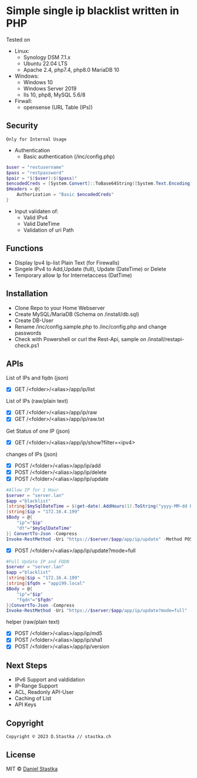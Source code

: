 # Simple single ip blacklist written in PHP

Tested on 
- Linux:
  - Synology DSM 7.1.x
  - Ubuntu 22.04 LTS
  - Apache 2.4, php7.4, php8.0 MariaDB 10
- Windows: 
  - Windows 10
  - Windows Server 2019
  - Ils 10, php8, MySQL 5.6/8
- Firwall:
  - opensense (URL Table (IPs))

## Security
`Only for Internal Usage`
- Authentication
  - Basic authentication (/inc/config.php)

```powershell
$user = "restusername"
$pass = "restpassword"
$pair = "$($user):$($pass)"
$encodedCreds = [System.Convert]::ToBase64String([System.Text.Encoding]::ASCII.GetBytes($pair))
$Headers = @{
    Authorization = "Basic $encodedCreds"
}
```


- Input validaten of:
  - Valid IPv4
  - Valid DateTime
  - Validation of uri Path
## Functions
- Display Ipv4 Ip-list Plain Text (for Firewalls)
- Singele IPv4 to Add,Update (full), Update (DateTime) or Delete
- Temporary allow Ip for Internetaccess (DatTime)
## Installation
- Clone Repo to your Home Webserver
- Create MySQL/MariaDB (Schema on /install/db.sql)
- Create DB-User
- Rename /inc/config.sample.php to /inc/config.php and change passwords
- Check with Powershell or curl the Rest-Api, sample on /install/restapi-check.ps1

## APIs

List of IPs and fqdn (json)
- [x]  GET /\<folder\>/\<alias\>/app/ip/list

List of IPs (raw/plain text)
- [x]  GET /\<folder>\/\<alias\>/app/ip/raw
- [x]  GET /\<folder\>/\<alias\>/app/ip/raw.txt

Get Status of one IP (json)
- [x]  GET /\<folder>\/\<alias\>/app/ip/show?filter=\<ipv4\>

changes of IPs (json)
- [x]  POST /\<folder\>/\<alias\>/app/ip/add
- [x]  POST /\<folder\>/\<alias\>/app/ip/delete
- [x]  POST /\<folder\>/\<alias\>/app/ip/update
```powershell
#Allow IP for 1 Hour
$server = "server.lan"
$app ="blacklist"
[string]$mySqlDateTime = $(get-date).AddHours(1).ToString("yyyy-MM-dd HH:mm:ss")
[string]$ip = "172.16.4.199"
$Body = @{
    "ip"="$ip"
    "dt"="$mySqlDateTime"
}| ConvertTo-Json -Compress 
Invoke-RestMethod -Uri "https://$server/$app/app/ip/update" -Method POST -Body $Body -Headers $Headers
```

- [x]  POST /\<folder\>/\<alias\>/app/ip/update?mode=full
```powershell
#Full Update IP and FQDN
$server = "server.lan"
$app ="blacklist"
[string]$ip = "172.16.4.199"
[string]$fqdn = "app199.local"
$Body = @{
    "ip"="$ip"
    "fqdn"="$fqdn"
}|ConvertTo-Json -Compress 
Invoke-RestMethod -Uri "https://$server/$app/app/ip/update?mode=full" -Method POST -Body $Body -Headers $Headers
```



helper (raw/plain text)
- [x]  POST /\<folder\>/\<alias\>/app/ip/md5
- [x]  POST /\<folder\>/\<alias\>/app/ip/sha1
- [x]  POST /\<folder\>/\<alias\>/app/ip/version

## Next Steps
- IPv6 Support and valdidation
- IP-Range Support
- ACL, Readonly API-User
- Caching of List
- API Keys

## Copyright
    Copyright © 2023 D.Stastka // stastka.ch

## License

MIT © [Daniel Stastka](https://github.com/stastka)

